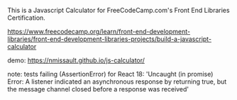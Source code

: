 This is a Javascript Calculator for FreeCodeCamp.com's Front End Libraries Certification.

https://www.freecodecamp.org/learn/front-end-development-libraries/front-end-development-libraries-projects/build-a-javascript-calculator

demo: https://nmissault.github.io/js-calculator/

note: tests failing (AssertionError) for React 18: 'Uncaught (in promise) Error: A listener indicated an asynchronous response by returning true, but the message channel closed before a response was received'